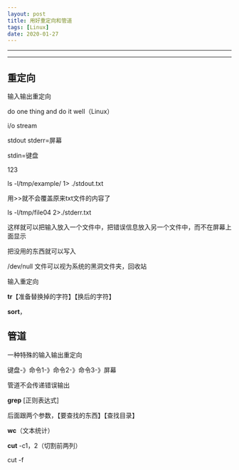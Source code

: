 ```yaml
---
layout: post
title: 用好重定向和管道
tags: [Linux]
date: 2020-01-27
--- 
```


***
***

## 重定向

输入输出重定向

do one thing and do it well（Linux）

i/o stream

stdout stderr=屏幕

 stdin=键盘

123

ls -l/tmp/example/ 1> ./stdout.txt

用>>就不会覆盖原来txt文件的内容了

ls -l/tmp/file04 2>./stderr.txt

这样就可以把输入放入一个文件中，把错误信息放入另一个文件中，而不在屏幕上面显示

把没用的东西就可以写入

/dev/null 文件可以视为系统的黑洞文件夹，回收站

输入重定向

**tr**【准备替换掉的字符】【换后的字符】

**sort**，

## 管道

一种特殊的输入输出重定向

键盘-》命令1-》命令2-》命令3-》屏幕

管道不会传递错误输出

**grep** [正则表达式]

后面跟两个参数，【要查找的东西】【查找目录】

**wc**（文本统计）

**cut** -c1，2（切割前两列）

cut -f

